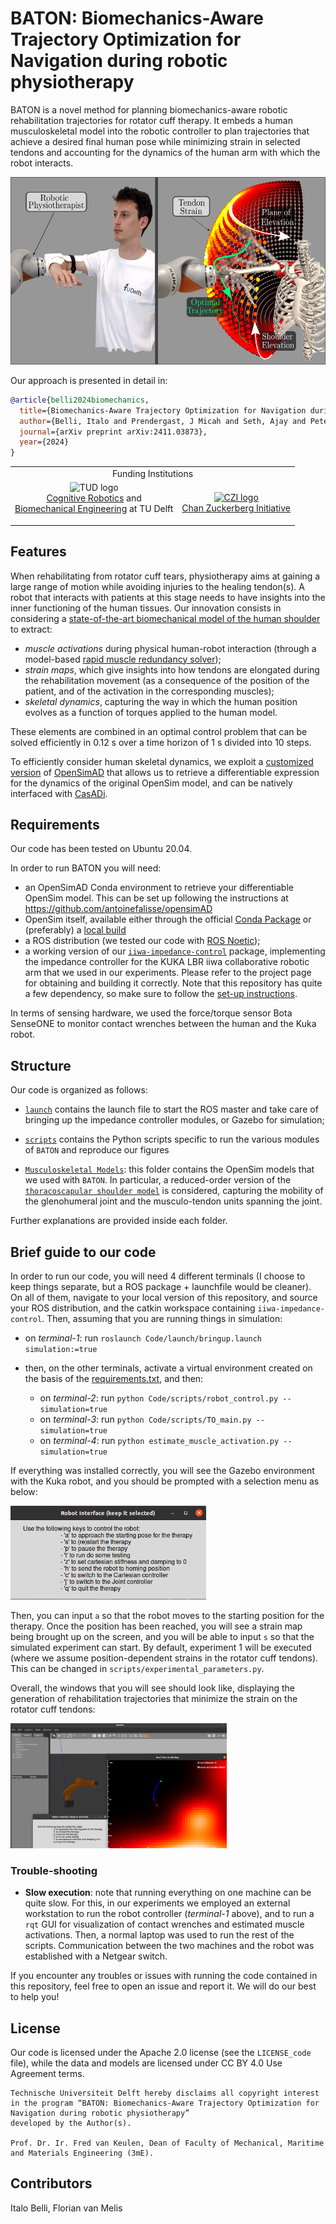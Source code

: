 # BATON: Biomechanics-Aware Trajectory Optimization for Navigation during robotic physiotherapy
BATON is a novel method for planning biomechanics-aware robotic rehabilitation trajectories for rotator cuff therapy. It embeds a human musculoskeletal model into the robotic controller to plan trajectories that achieve a desired final human pose while minimizing strain in selected tendons and accounting for the dynamics of the human arm with which the robot interacts.

<img src="Media/visual_abstract.png" height="300" />

Our approach is presented in detail in:

```bib
@article{belli2024biomechanics,
  title={Biomechanics-Aware Trajectory Optimization for Navigation during Robotic Physiotherapy},
  author={Belli, Italo and Prendergast, J Micah and Seth, Ajay and Peternel, Luka},
  journal={arXiv preprint arXiv:2411.03873},
  year={2024}
}
```


<table align="center">
  <tr>
    <td colspan="2" align="center">Funding Institutions</td>
  </tr>
  <tr>
    <td align="center">
      <a>
        <img src="https://user-images.githubusercontent.com/50029203/226883398-97b28065-e144-493b-8a6c-5cbbd9000411.png" alt="TUD logo" height="128">
        <br />
        <a href="https://www.tudelft.nl/3me/over/afdelingen/cognitive-robotics-cor">Cognitive Robotics</a> and <br />
        <a href="https://www.tudelft.nl/3me/over/afdelingen/biomechanical-engineering">Biomechanical Engineering</a> at TU Delft</p>
      </a>
    </td>
    <td align="center">
      <a href="https://chanzuckerberg.com/">
        <img src="https://user-images.githubusercontent.com/50029203/226883506-fbb59348-38a4-43f9-93c9-2c7b8ba63619.png" alt="CZI logo" width="128" height="128">
        <br />
        Chan Zuckerberg Initiative
      </a>
    </td>
  </tr>
</table>

## Features
When rehabilitating from rotator cuff tears, physiotherapy aims at gaining a large range of motion while avoiding injuries to the healing tendon(s). A robot that interacts with patients at this stage needs to have insights into the inner functioning of the human tissues. Our innovation consists in considering a [state-of-the-art biomechanical model of the human shoulder](https://simtk.org/projects/scapulothoracic) to extract:
- _muscle activations_ during physical human-robot interaction (through a model-based [rapid muscle redundancy solver](https://journals.plos.org/plosone/article?id=10.1371/journal.pone.0295003));
- _strain maps_, which give insights into how tendons are elongated during the rehabilitation movement (as a consequence of the position of the patient, and of the activation in the corresponding muscles);
- _skeletal dynamics_, capturing the way in which the human position evolves as a function of torques applied to the human model.

These elements are combined in an optimal control problem that can be solved efficiently in 0.12 s over a time horizon of 1 s divided into 10 steps.

To efficiently consider human skeletal dynamics, we exploit a [customized version](https://github.com/itbellix/opensimAD) of [OpenSimAD](https://github.com/antoinefalisse/opensimAD) that allows us to retrieve a differentiable expression for the dynamics of the original OpenSim model, and can be natively interfaced with [CasADi](https://web.casadi.org/).

## Requirements
Our code has been tested on Ubuntu 20.04.

In order to run BATON you will need:
- an OpenSimAD Conda environment to retrieve your differentiable OpenSim model. This can be set up following the instructions at https://github.com/antoinefalisse/opensimAD
- OpenSim itself, available either through the official [Conda Package](https://opensimconfluence.atlassian.net/wiki/spaces/OpenSim/pages/53116061/Conda+Package) or (preferably) a [local build](https://github.com/opensim-org/opensim-core/blob/main/scripts/build/opensim-core-linux-build-script.sh)
- a ROS distribution (we tested our code with [ROS Noetic](http://wiki.ros.org/noetic));
- a working version of our [`iiwa-impedance-control`](https://gitlab.tudelft.nl/nickymol/iiwa_impedance_control) package, implementing the impedance controller for the KUKA LBR iiwa collaborative robotic arm that we used in our experiments. Please refer to the project page for obtaining and building it correctly. Note that this repository has quite a few dependency, so make sure to follow the [set-up instructions](https://gitlab.tudelft.nl/nickymol/iiwa_impedance_control/-/tree/set_up_instructions?ref_type=heads).


In terms of sensing hardware, we used the force/torque sensor Bota SenseONE to monitor contact wrenches between the human and the Kuka robot.

## Structure
Our code is organized as follows:

- [`launch`](https://github.com/itbellix/baton-robotic-rehab/tree/main/launch) contains the launch file to start the ROS master and take care of bringing up the impedance controller modules, or Gazebo for simulation;
- [`scripts`](https://github.com/itbellix/baton-robotic-rehab/tree/main/scripts) contains the Python scripts specific to run the various modules of `BATON` and reproduce our figures

- [`Musculoskeletal Models`](<https://github.com/itbellix/baton-robotic-rehab/tree/main/Musculoskeletal Models>): this folder contains the OpenSim models that we used with `BATON`. In particular, a reduced-order version of the [`thoracoscapular shoulder model`](https://simtk.org/projects/scapulothoracic) is considered, capturing the mobility of the glenohumeral joint and the musculo-tendon units spanning the joint.

Further explanations are provided inside each folder.


## Brief guide to our code
In order to run our code, you will need 4 different terminals (I choose to keep things separate, but a ROS package + launchfile would be cleaner). 
On all of them, navigate to your local version of this repository, and source your ROS distribution, and the catkin workspace containing `iiwa-impedance-control`. Then, assuming that you are running things in simulation:
- on _terminal-1_: run `roslaunch Code/launch/bringup.launch simulation:=true`

- then, on the other terminals, activate a virtual environment created on the basis of the [requirements.txt](https://github.com/itbellix/baton-robotic-rehab/blob/main/requirements.txt), and then:
  - on _terminal-2_: run `python Code/scripts/robot_control.py --simulation=true`
  - on _terminal-3_: run `python Code/scripts/TO_main.py --simulation=true`
  - on _terminal-4_: run `python estimate_muscle_activation.py --simulation=true`


If everything was installed correctly, you will see the Gazebo environment with the Kuka robot, and you should be prompted with a selection menu as below:

<img src="Media/selection_menu.png" height="150" />

Then, you can input `a` so that the robot moves to the starting position for the therapy.
Once the position has been reached, you will see a strain map being brought up on the screen, and you will be able to input `s` so that the simulated experiment can start. By default, experiment 1 will be executed (where we assume position-dependent strains in the rotator cuff tendons). This can be changed in `scripts/experimental_parameters.py`.

Overall, the windows that you will see should look like, displaying the generation of rehabilitation trajectories that minimize the strain on the rotator cuff tendons:

<img src="Media/display_baton_sim.png" height="200" />

### Trouble-shooting
- **Slow execution**: note that running everything on one machine can be quite slow. For this, in our experiments we employed an external workstation to run the robot controller (_terminal-1_ above), and to run a `rqt` GUI for visualization of contact wrenches and estimated muscle activations. Then, a normal laptop was used to run the rest of the scripts. Communication between the two machines and the robot was established with a Netgear switch.


If you encounter any troubles or issues with running the code contained in this repository, feel free to open an issue and report it. We will do our best to help you!

## License
Our code is licensed under the Apache 2.0 license (see the `LICENSE_code` file), while the data and models are licensed under CC BY 4.0 Use Agreement terms.
```
Technische Universiteit Delft hereby disclaims all copyright interest in the program “BATON: Biomechanics-Aware Trajectory Optimization for Navigation during robotic physiotherapy”
developed by the Author(s).

Prof. Dr. Ir. Fred van Keulen, Dean of Faculty of Mechanical, Maritime and Materials Engineering (3mE).
```

## Contributors
Italo Belli, Florian van Melis
